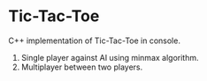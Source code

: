 # Tic-Tac-Toe

C++ implementation of Tic-Tac-Toe in console. 

1. Single player against AI using minmax algorithm. 
2. Multiplayer between two players.
